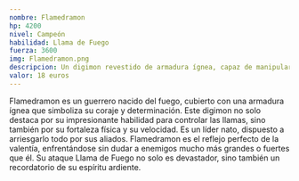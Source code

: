 ```yaml
---
nombre: Flamedramon
hp: 4200
nivel: Campeón
habilidad: Llama de Fuego
fuerza: 3600
img: Flamedramon.png
descripcion: Un digimon revestido de armadura ígnea, capaz de manipular el fuego a su antojo.
valor: 18 euros
---
```


Flamedramon es un guerrero nacido del fuego, cubierto con una armadura ígnea que simboliza su coraje y determinación. Este digimon no solo destaca por su impresionante habilidad para controlar las llamas, sino también por su fortaleza física y su velocidad. Es un líder nato, dispuesto a arriesgarlo todo por sus aliados. Flamedramon es el reflejo perfecto de la valentía, enfrentándose sin dudar a enemigos mucho más grandes o fuertes que él. Su ataque Llama de Fuego no solo es devastador, sino también un recordatorio de su espíritu ardiente.
